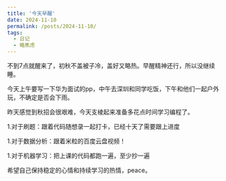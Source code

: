 ```yaml
---
title: '今天早醒'
date: 2024-11-10
permalink: /posts/2024-11-10/
tags:
  - 日记
  - 略焦虑
---
```


不到7点就醒来了，初秋不盖被子冷，盖好又略热。早醒精神还行，所以没继续睡。

今天上午要写一下华为面试的pp，中午去深圳和同学吃饭，下午和他们一起户外玩，不确定是否会下雨。

昨天感觉到秋招会很艰难，今天支棱起来准备多花点时间学习编程了。

1.对于刷题：跟着代码随想录一起打卡，已经十天了需要跟上进度

1.对于数据分析：跟着米粒的百度云盘视频！

1.对于机器学习：把上课的代码都跑一遍，至少抄一遍

希望自己保持稳定的心情和持续学习的热情，peace。


